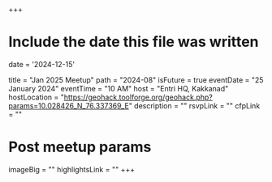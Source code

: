 +++
# Include the date this file was written
date = '2024-12-15'

title = "Jan 2025 Meetup"
path = "2024-08"
isFuture = true
eventDate = "25 January 2024"
eventTime = "10 AM"
host = "Entri HQ, Kakkanad"
hostLocation = "https://geohack.toolforge.org/geohack.php?params=10.028426_N_76.337369_E"
description = ""
rsvpLink = ""
cfpLink = ""

# Post meetup params
imageBig = ""
highlightsLink = ""
+++
